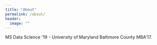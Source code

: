 ```yaml
---
title: "About"
permalink: /about/
header:
  image: ""
---
```


 MS Data Science '19 - University of Maryland Baltimore County
 MBA'17.
